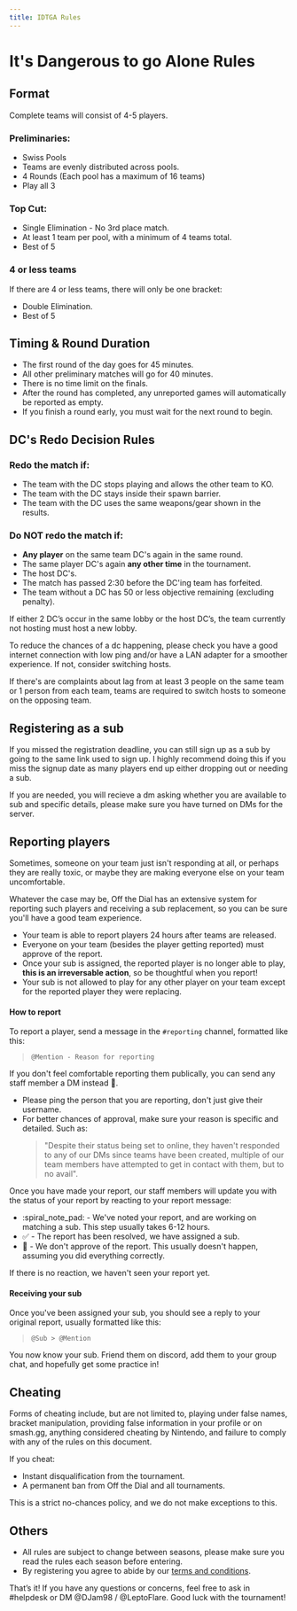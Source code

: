 ```yaml
---
title: IDTGA Rules
---
```


# It's Dangerous to go Alone Rules
## Format
Complete teams will consist of 4-5 players.

### Preliminaries:
- Swiss Pools
- Teams are evenly distributed across pools.
- 4 Rounds (Each pool has a maximum of 16 teams)
- Play all 3

### Top Cut:
- Single Elimination - No 3rd place match.
- At least 1 team per pool, with a minimum of 4 teams total.
- Best of 5

### 4 or less teams
If there are 4 or less teams, there will only be one bracket:
- Double Elimination.
- Best of 5

## Timing & Round Duration
- The first round of the day goes for 45 minutes.
- All other preliminary matches will go for 40 minutes.
- There is no time limit on the finals.
- After the round has completed, any unreported games will automatically be reported as empty.
- If you finish a round early, you must wait for the next round to begin.

## DC's Redo Decision Rules
### Redo the match if:
- The team with the DC stops playing and allows the other team to KO.
- The team with the DC stays inside their spawn barrier.
- The team with the DC uses the same weapons/gear shown in the results.

### Do NOT redo the match if:
- **Any player** on the same team DC's again in the same round.
- The same player DC's again **any other time** in the tournament.
- The host DC's.
- The match has passed 2:30 before the DC'ing team has forfeited.
- The team without a DC has 50 or less objective remaining (excluding penalty).

If either 2 DC’s occur in the same lobby or the host DC’s, the team currently not hosting must host a new lobby.

To reduce the chances of a dc happening, please check you have a good internet connection with low ping and/or have a LAN adapter for a smoother experience. If not, consider switching hosts.

If there's are complaints about lag from at least 3 people on the same team or 1 person from each team, teams are required to switch hosts to someone on the opposing team.

## Registering as a sub
If you missed the registration deadline, you can still sign up as a sub by going to the same link used to sign up. I highly recommend doing this if you miss the signup date as many players end up either dropping out or needing a sub.

If you are needed, you will recieve a dm asking whether you are available to sub and specific details, please make sure you have turned on DMs for the server.

## Reporting players
Sometimes, someone on your team just isn't responding at all, or perhaps they are really toxic, or maybe they are making everyone else on your team uncomfortable.

Whatever the case may be, Off the Dial has an extensive system for reporting such players and receiving a sub replacement, so you can be sure you'll have a good team experience.

- Your team is able to report players 24 hours after teams are released.
- Everyone on your team (besides the player getting reported) must approve of the report.
- Once your sub is assigned, the reported player is no longer able to play, **this is an irreversable action**, so be thoughtful when you report!
- Your sub is not allowed to play for any other player on your team except for the reported player they were replacing.

#### How to report
To report a player, send a message in the `#reporting` channel, formatted like this:
> `@Mention - Reason for reporting`

If you don't feel comfortable reporting them publically, you can send any staff member a DM instead :blue_heart:.

- Please ping the person that you are reporting, don't just give their username.
- For better chances of approval, make sure your reason is specific and detailed. Such as:
  > "Despite their status being set to online, they haven't responded to any of our DMs since teams have been created, multiple of our team members have attempted to get in contact with them, but to no avail".

Once you have made your report, our staff members will update you with the status of your report by reacting to your report message:
- :spiral_note_pad: - We've noted your report, and are working on matching a sub. This step usually takes 6-12 hours.
- :white_check_mark: - The report has been resolved, we have assigned a sub.
- :no_entry_sign: - We don't approve of the report. This usually doesn't happen, assuming you did everything correctly.

If there is no reaction, we haven't seen your report yet.

#### Receiving your sub
Once you've been assigned your sub, you should see a reply to your original report, usually formatted like this:
> `@Sub > @Mention`

You now know your sub. Friend them on discord, add them to your group chat, and hopefully get some practice in!

## Cheating
Forms of cheating include, but are not limited to, playing under false names, bracket manipulation, providing false information in your profile or on smash.gg, anything considered cheating by Nintendo, and failure to comply with any of the rules on this document.

If you cheat:

- Instant disqualification from the tournament.
- A permanent ban from Off the Dial and all tournaments.

This is a strict no-chances policy, and we do not make exceptions to this.

## Others
- All rules are subject to change between seasons, please make sure you read the rules each season before entering.
- By registering you agree to abide by our [terms and conditions](/legal).

<Footer>
  That’s it! If you have any questions or concerns, feel free to ask in <Mention>#helpdesk</Mention> or DM <Mention>@DJam98</Mention> / <Mention>@LeptoFlare</Mention>. Good luck with the tournament!
</Footer>
